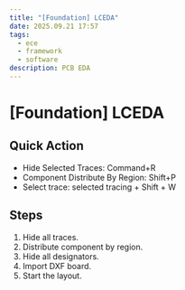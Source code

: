 ```yaml
---
title: "[Foundation] LCEDA"
date: 2025.09.21 17:57
tags: 
  - ece
  - framework
  - software
description: PCB EDA
---
```


# [Foundation] LCEDA

## Quick Action

- Hide Selected Traces: Command+R
- Component Distribute By Region: Shift+P
- Select trace: selected tracing + Shift + W

## Steps

1. Hide all traces.
2. Distribute component by region.
3. Hide all designators.
4. Import DXF board.
5. Start the layout.
